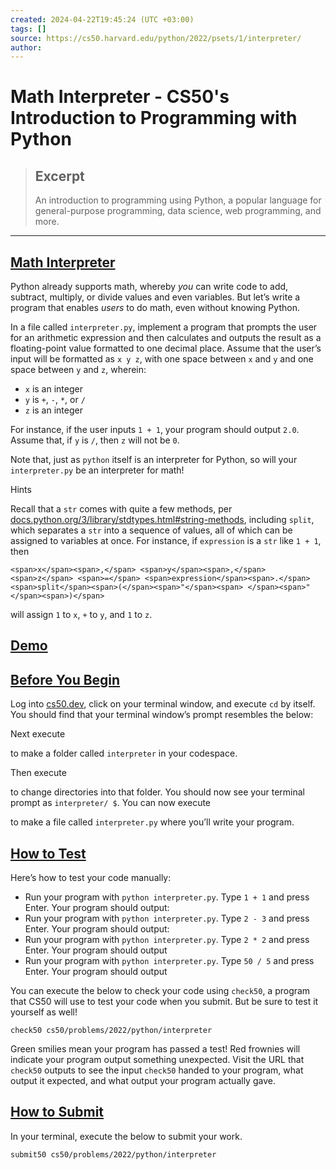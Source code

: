 ```yaml
---
created: 2024-04-22T19:45:24 (UTC +03:00)
tags: []
source: https://cs50.harvard.edu/python/2022/psets/1/interpreter/
author: 
---
```


# Math Interpreter - CS50's Introduction to Programming with Python

> ## Excerpt
> An introduction to programming using Python, a popular language for general-purpose programming, data science, web programming, and more.

---
## [Math Interpreter](https://cs50.harvard.edu/python/2022/psets/1/interpreter/#math-interpreter)

Python already supports math, whereby _you_ can write code to add, subtract, multiply, or divide values and even variables. But let’s write a program that enables _users_ to do math, even without knowing Python.

In a file called `interpreter.py`, implement a program that prompts the user for an arithmetic expression and then calculates and outputs the result as a floating-point value formatted to one decimal place. Assume that the user’s input will be formatted as `x y z`, with one space between `x` and `y` and one space between `y` and `z`, wherein:

-   `x` is an integer
-   `y` is `+`, `-`, `*`, or `/`
-   `z` is an integer

For instance, if the user inputs `1 + 1`, your program should output `2.0`. Assume that, if `y` is `/`, then `z` will not be `0`.

Note that, just as `python` itself is an interpreter for Python, so will your `interpreter.py` be an interpreter for math!

Hints

Recall that a `str` comes with quite a few methods, per [docs.python.org/3/library/stdtypes.html#string-methods](https://docs.python.org/3/library/stdtypes.html#string-methods), including `split`, which separates a `str` into a sequence of values, all of which can be assigned to variables at once. For instance, if `expression` is a `str` like `1 + 1`, then

```
<span>x</span><span>,</span> <span>y</span><span>,</span> <span>z</span> <span>=</span> <span>expression</span><span>.</span><span>split</span><span>(</span><span>"</span><span> </span><span>"</span><span>)</span>
```

will assign `1` to `x`, `+` to `y`, and `1` to `z`.

## [Demo](https://cs50.harvard.edu/python/2022/psets/1/interpreter/#demo)

## [Before You Begin](https://cs50.harvard.edu/python/2022/psets/1/interpreter/#before-you-begin)

Log into [cs50.dev](https://cs50.dev/), click on your terminal window, and execute `cd` by itself. You should find that your terminal window’s prompt resembles the below:

Next execute

to make a folder called `interpreter` in your codespace.

Then execute

to change directories into that folder. You should now see your terminal prompt as `interpreter/ $`. You can now execute

to make a file called `interpreter.py` where you’ll write your program.

## [How to Test](https://cs50.harvard.edu/python/2022/psets/1/interpreter/#how-to-test)

Here’s how to test your code manually:

-   Run your program with `python interpreter.py`. Type `1 + 1` and press Enter. Your program should output:
-   Run your program with `python interpreter.py`. Type `2 - 3` and press Enter. Your program should output:
-   Run your program with `python interpreter.py`. Type `2 * 2` and press Enter. Your program should output
-   Run your program with `python interpreter.py`. Type `50 / 5` and press Enter. Your program should output

You can execute the below to check your code using `check50`, a program that CS50 will use to test your code when you submit. But be sure to test it yourself as well!

```
check50 cs50/problems/2022/python/interpreter
```

Green smilies mean your program has passed a test! Red frownies will indicate your program output something unexpected. Visit the URL that `check50` outputs to see the input `check50` handed to your program, what output it expected, and what output your program actually gave.

## [How to Submit](https://cs50.harvard.edu/python/2022/psets/1/interpreter/#how-to-submit)

In your terminal, execute the below to submit your work.

```
submit50 cs50/problems/2022/python/interpreter
```
